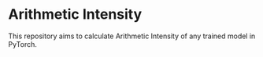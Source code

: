 # Arithmetic Intensity

This repository aims to calculate Arithmetic Intensity of any trained model in PyTorch.


